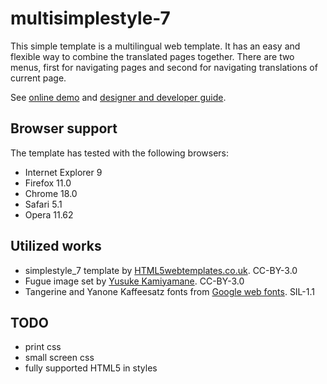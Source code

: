 multisimplestyle-7
==================

This simple template is a multilingual web template. It has an easy and flexible
way to combine the translated pages together. There are two menus, first for
navigating pages and second for navigating translations of current page.

See [online demo](http://pingo.viuhka.fi/multisimplestyle-7.html) and
[designer and developer guide](https://github.com/jukkah/multisimplestyle-7/wiki/Designer-and-developer-guide).

Browser support
---------------
The template has tested with the following browsers:

* Internet Explorer 9
* Firefox 11.0
* Chrome 18.0
* Safari 5.1
* Opera 11.62

Utilized works
--------------
* simplestyle_7 template by [HTML5webtemplates.co.uk](http://www.html5webtemplates.co.uk/). CC-BY-3.0
* Fugue image set by [Yusuke Kamiyamane](http://p.yusukekamiyamane.com/). CC-BY-3.0
* Tangerine and Yanone Kaffeesatz fonts from [Google web fonts](http://www.google.com/webfonts). SIL-1.1

TODO
----
* print css
* small screen css
* fully supported HTML5 in styles